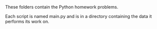 These folders contain the Python homework problems.

Each script is named main.py and is in a directory containing the data it performs its work on.